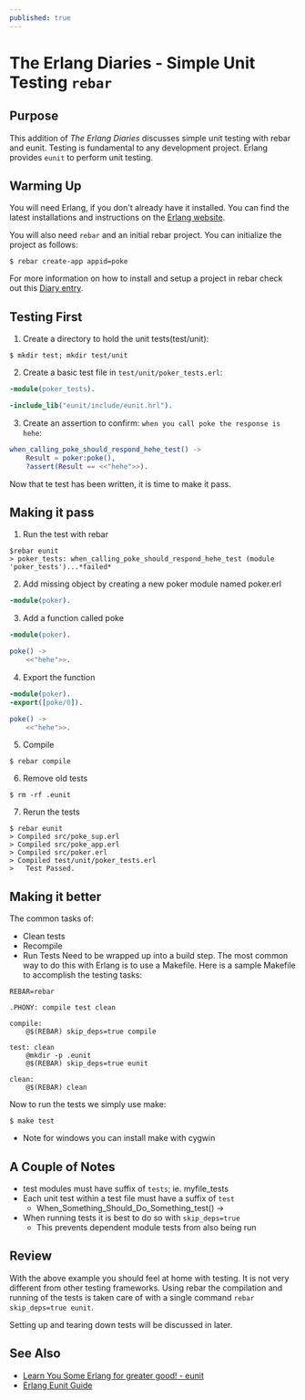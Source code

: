 ```yaml
---
published: true
---
```

# The Erlang Diaries - Simple Unit Testing `rebar`

## Purpose

This addition of *The Erlang Diaries* discusses simple unit testing with rebar and eunit.  Testing is fundamental to any development project.  Erlang provides `eunit` to perform unit testing.  

## Warming Up

You will need Erlang, if you don't already have it installed.  You can find the latest installations and instructions on the [Erlang website](http://www.erlang.org/download.html).

You will also need `rebar` and an initial rebar project.  You can initialize the project as follows:
```
$ rebar create-app appid=poke
```

For more information on how to install and setup a project in rebar check out this [Diary entry]().

## Testing First

1. Create a directory to hold the unit tests(test/unit):
```
$ mkdir test; mkdir test/unit
```
2. Create a basic test file in `test/unit/poker_tests.erl`:
```erl
-module(poker_tests).

-include_lib("eunit/include/eunit.hrl").
```
3. Create an assertion to confirm: `when you call poke the response is hehe`:
```erl
when_calling_poke_should_respond_hehe_test() ->
	Result = poker:poke(),
	?assert(Result == <<"hehe">>).
```

Now that te test has been written, it is time to make it pass.

## Making it pass

1. Run the test with rebar
```
$rebar eunit
> poker_tests: when_calling_poke_should_respond_hehe_test (module 'poker_tests')...*failed*
```
2. Add missing object by creating a new poker module named poker.erl
```erl
-module(poker).
```
3. Add a function called poke
```erl
-module(poker).

poke() ->
	<<"hehe">>.
```
4. Export the function
```erl
-module(poker).
-export([poke/0]).

poke() ->
	<<"hehe">>.
```
5. Compile 
```
$ rebar compile
```
6. Remove old tests
```
$ rm -rf .eunit
```
7. Rerun the tests
```
$ rebar eunit
> Compiled src/poke_sup.erl
> Compiled src/poke_app.erl
> Compiled src/poker.erl
> Compiled test/unit/poker_tests.erl
>	Test Passed.
```

## Making it better

The common tasks of:
* Clean tests
* Recompile
* Run Tests
Need to be wrapped up into a build step.  The most common way to do this with Erlang is to use a Makefile.  Here is a sample Makefile to accomplish the testing tasks:
```
REBAR=rebar

.PHONY: compile test clean

compile:
	@$(REBAR) skip_deps=true compile

test: clean
	@mkdir -p .eunit
	@$(REBAR) skip_deps=true eunit

clean:
	@$(REBAR) clean
``` 

Now to run the tests we simply use make:
```
$ make test
```
* Note for windows you can install make with cygwin

## A Couple of Notes
* test modules must have suffix of `tests`; ie. myfile_tests
* Each unit test within a test file must have a suffix of `test`
	* When_Something_Should_Do_Something_test() -> 
* When running tests it is best to do so with `skip_deps=true`
	* This prevents dependent module tests from also being run

## Review

With the above example you should feel at home with testing.  It is not very different from other testing frameworks.  Using rebar the compilation and running of the tests is taken care of with a single command `rebar skip_deps=true eunit`.

Setting up and tearing down tests will be discussed in later.

## See Also

* [Learn You Some Erlang for greater good! - eunit](http://learnyousomeerlang.com/eunit)
* [Erlang Eunit Guide](http://www.erlang.org/doc/apps/eunit/chapter.html)
